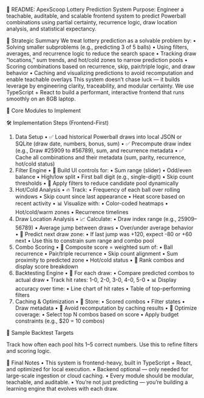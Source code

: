 🎯 README: ApexScoop Lottery Prediction System
Purpose: Engineer a teachable, auditable, and scalable frontend system to predict Powerball combinations using partial certainty, recurrence logic, draw location analysis, and statistical expectancy.

🧠 Strategic Summary
We treat lottery prediction as a solvable problem by:
• 	Solving smaller subproblems (e.g., predicting 3 of 5 balls)
• 	Using filters, averages, and recurrence logic to reduce the search space
• 	Tracking draw “locations,” sum trends, and hot/cold zones to narrow prediction pools
• 	Scoring combinations based on recurrence, skip, pair/triple logic, and draw behavior
• 	Caching and visualizing predictions to avoid recomputation and enable teachable overlays
This system doesn’t chase luck — it builds leverage by engineering clarity, traceability, and modular certainty.
We use TypeScript + React to build a performant, interactive frontend that runs smoothly on an 8GB laptop.

🧩 Core Modules to Implement


🛠️ Implementation Steps (Frontend-First)
1. Data Setup
• 	✅ Load historical Powerball draws into local JSON or SQLite (draw date, numbers, bonus, sum)
• 	✅ Precompute draw index (e.g., Draw #25909 to #56789), sum, and recurrence metadata
• 	✅ Cache all combinations and their metadata (sum, parity, recurrence, hot/cold status)
2. Filter Engine
• 	🔧 Build UI controls for:
• 	Sum range (slider)
• 	Odd/even balance
• 	High/low split
• 	First ball digit (e.g., single-digit)
• 	Skip count thresholds
• 	🔄 Apply filters to reduce candidate pool dynamically
3. Hot/Cold Analysis
• 	🔥 Track:
• 	Frequency of each ball over rolling windows
• 	Skip count since last appearance
• 	Heat score based on recent activity
• 	📊 Visualize with:
• 	Color-coded heatmaps
• 	Hot/cold/warm zones
• 	Recurrence timelines
4. Draw Location Analysis
• 	📈 Calculate:
• 	Draw index range (e.g., 25909–56789)
• 	Average jump between draws
• 	Over/under average behavior
• 	🧭 Predict next draw zone:
• 	If last jump was +120, expect -80 or +60 next
• 	Use this to constrain sum range and combo pool
5. Combo Scoring
• 	🧠 Composite score = weighted sum of:
• 	Ball recurrence
• 	Pair/triple recurrence
• 	Skip count alignment
• 	Sum proximity to predicted zone
• 	Hot/cold status
• 	🧮 Rank combos and display score breakdown
6. Backtesting Engine
• 	🧪 For each draw:
• 	Compare predicted combos to actual draw
• 	Track hit rates: 1-0, 2-0, 3-0, 4-0, 5-0
• 	📊 Display accuracy over time:
• 	Line chart of hit rates
• 	Table of top-performing filters
7. Caching & Optimization
• 	🧱 Store:
• 	Scored combos
• 	Filter states
• 	Draw metadata
• 	🧠 Avoid recomputation by caching results
• 	🧮 Optimize coverage:
• 	Select top N combos based on score
• 	Apply budget constraints (e.g., $20 = 10 combos)

🧪 Sample Backtest Targets

Track how often each pool hits 1–5 correct numbers. Use this to refine filters and scoring logic.

🧭 Final Notes
• 	This system is frontend-heavy, built in TypeScript + React, and optimized for local execution.
• 	Backend optional — only needed for large-scale ingestion or cloud caching.
• 	Every module should be modular, teachable, and auditable.
• 	You’re not just predicting — you’re building a learning engine that evolves with each draw.